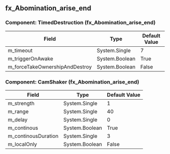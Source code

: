 ## fx_Abomination_arise_end

### Component: TimedDestruction (fx_Abomination_arise_end)

|Field|Type|Default Value|
|-----|----|-------------|
|m_timeout|System.Single|7|
|m_triggerOnAwake|System.Boolean|True|
|m_forceTakeOwnershipAndDestroy|System.Boolean|False|

### Component: CamShaker (fx_Abomination_arise_end)

|Field|Type|Default Value|
|-----|----|-------------|
|m_strength|System.Single|1|
|m_range|System.Single|40|
|m_delay|System.Single|0|
|m_continous|System.Boolean|True|
|m_continousDuration|System.Single|3|
|m_localOnly|System.Boolean|False|

